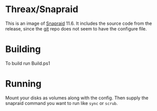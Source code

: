 # Threax/Snapraid
This is an image of [Snapraid](https://www.snapraid.it/) 11.6. It includes the source code from the release, since the [git](https://github.com/amadvance/snapraid/) repo does not seem to have the configure file.

# Building
To build run Build.ps1

# Running
Mount your disks as volumes along with the config. Then supply the snapraid command you want to run like `sync` or `scrub`.